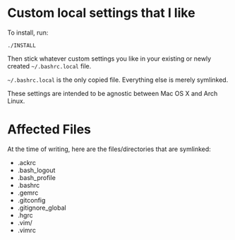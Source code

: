 Custom local settings that I like
===

To install, run:

    ./INSTALL
    
Then stick whatever custom settings you like in your existing or newly created `~/.bashrc.local` file.

`~/.bashrc.local` is the only copied file. Everything else is merely symlinked.

These settings are intended to be agnostic between Mac OS X and Arch Linux.

Affected Files
===

At the time of writing, here are the files/directories that are symlinked:

* .ackrc
* .bash_logout
* .bash_profile
* .bashrc
* .gemrc
* .gitconfig
* .gitignore_global
* .hgrc
* .vim/
* .vimrc
